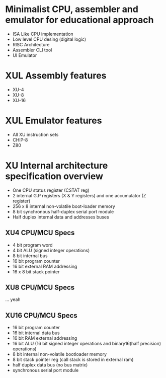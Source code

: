 # Minimalist CPU, assembler and emulator for educational approach

* ISA Like CPU implementation
* Low level CPU desing (digital logic)
* RISC Architecture
* Assembler CLI tool
* UI Emulator

# XUL Assembly features
* XU-4
* XU-8
* XU-16

# XUL Emulator features
* All XU instruction sets
* CHIP-8
* Z80

# XU Internal architecture specification overview

* One CPU status register (CSTAT reg)
* 2 internal G.P registers (X & Y registers) and one accumulator (Z register) 
* 256 x 8 internal non-volatile boot-loader memory
* 8 bit synchronous half-duplex serial port module
* Half duplex internal data and addresses buses

## XU4 CPU/MCU Specs
* 4 bit program word
* 4 bit ALU (signed integer operations)
* 8 bit internal bus
* 16 bit program counter
* 16 bit external RAM addressing
* 16 x 8 bit stack pointer  

## XU8 CPU/MCU Specs
... yeah

## XU16 CPU/MCU Specs

* 16 bit program counter
* 16 bit internal data bus
* 16 bit RAM external addressing
* 16 bit ALU (16 bit signed integer operations and binary16(half precision) operations)
* 8 bit internal non-volatile bootloader memory
* 8 bit stack pointer reg (call stack is stored in external ram) 
* half duplex data bus (no bus matrix)
* synchronous serial port module






